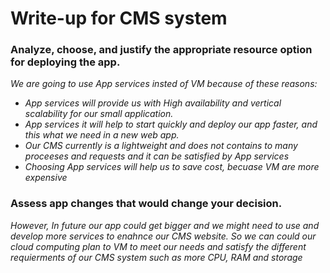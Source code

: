 # Write-up for CMS system 

### Analyze, choose, and justify the appropriate resource option for deploying the app.

*We are going to use App services insted of VM because of these reasons:*
- *App services will provide us with High availability and vertical scalability for our small application.* 
- *App services it will help to start quickly and deploy our app faster, and this what we need in a new web app.* 
- *Our CMS currently is a lightweight and does not contains to many proceeses and requests and it can be satisfied by App services*
- *Choosing App services will help us to save cost, becuase VM are more expensive*

### Assess app changes that would change your decision.

*However, In future our app could get bigger and we might need to use and develop more services to enahnce our CMS website.* 
*So we can could our cloud computing plan to VM to meet our needs and satisfy the different requierments of our CMS system such as more CPU, RAM and storage* 
